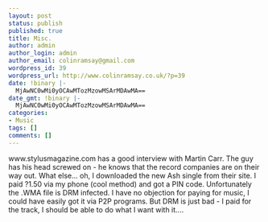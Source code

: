 ```yaml
---
layout: post
status: publish
published: true
title: Misc.
author: admin
author_login: admin
author_email: colinramsay@gmail.com
wordpress_id: 39
wordpress_url: http://www.colinramsay.co.uk/?p=39
date: !binary |-
  MjAwNC0wMi0yOCAwMTozMzowMSArMDAwMA==
date_gmt: !binary |-
  MjAwNC0wMi0yOCAwMTozMzowMSArMDAwMA==
categories:
- Music
tags: []
comments: []
---
```

<p>www.stylusmagazine.com has a good interview with Martin Carr. The guy has his head screwed on - he knows that the record companies are on their way out. What else... oh, I downloaded the new Ash single from their site. I paid ?1.50 via my phone (cool method) and got a PIN code. Unfortunately the .WMA file is DRM infected. I have no objection for paying for music, I could have easily got it via P2P programs. But DRM is just bad - I paid for the track, I should be able to do what I want with it....</p>
